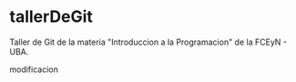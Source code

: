 # tallerDeGit

Taller de Git de la materia "Introduccion a la Programacion" de la FCEyN - UBA.

modificacion